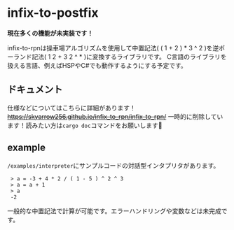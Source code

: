 # infix-to-postfix
 
**現在多くの機能が未実装です！**

infix-to-rpnは操車場アルゴリズムを使用して中置記法( ( 1 + 2 ) * 3 ^ 2 )を逆ポーランド記法( 1 2 + 3 2 ^ * )に変換するライブラリです。
C言語のライブラリを扱える言語、例えばHSPやC#でも動作するようにする予定です。

## ドキュメント

仕様などについてはこちらに詳細があります！
~~<https://skyarrow256.github.io/infix_to_rpn/infix_to_rpn/>~~
一時的に削除しています！読みたい方は``cargo doc``コマンドをお願いします🙏

## example

``/examples/interpreter``にサンプルコードの対話型インタプリタがあります。
```
 > a = -3 + 4 * 2 / ( 1 - 5 ) ^ 2 ^ 3
 > a = a + 1
 > a
 -2
```
一般的な中置記法で計算が可能です。エラーハンドリングや変数などは未完成です。
